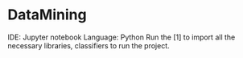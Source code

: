 # DataMining
IDE: Jupyter notebook
Language: Python
Run the [1] to import all the necessary libraries, classifiers to run the project.

